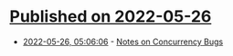 # [Published on 2022-05-26](index.md)

* [2022-05-26, 05:06:06](https://news.ycombinator.com/item?id=31514822) - [Notes on Concurrency Bugs](https://danluu.com/concurrency-bugs/)
